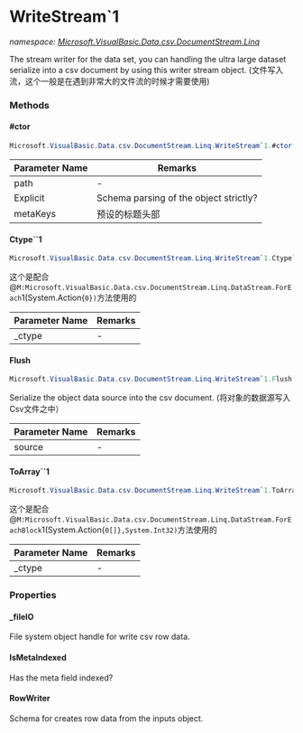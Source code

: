 ﻿# WriteStream`1
_namespace: <a href="#" onClick="load('/docs/Microsoft.VisualBasic.Data.csv.DocumentStream.Linq/index.md')">Microsoft.VisualBasic.Data.csv.DocumentStream.Linq</a>_

The stream writer for the data set, you can handling the ultra large dataset 
 serialize into a csv document by using this writer stream object.
 (文件写入流，这个一般是在遇到非常大的文件流的时候才需要使用)



### Methods

#### #ctor
```csharp
Microsoft.VisualBasic.Data.csv.DocumentStream.Linq.WriteStream`1.#ctor(System.String,System.Boolean,System.String,System.String[],System.Collections.Generic.Dictionary{System.String,System.String})
```


|Parameter Name|Remarks|
|--------------|-------|
|path|-|
|Explicit|Schema parsing of the object strictly?|
|metaKeys|预设的标题头部|


#### Ctype``1
```csharp
Microsoft.VisualBasic.Data.csv.DocumentStream.Linq.WriteStream`1.Ctype``1(System.Func{``0,`0})
```
这个是配合@``M:Microsoft.VisualBasic.Data.csv.DocumentStream.Linq.DataStream.ForEach``1(System.Action{``0})``方法使用的

|Parameter Name|Remarks|
|--------------|-------|
|_ctype|-|


#### Flush
```csharp
Microsoft.VisualBasic.Data.csv.DocumentStream.Linq.WriteStream`1.Flush(System.Collections.Generic.IEnumerable{`0},System.Boolean)
```
Serialize the object data source into the csv document.
 (将对象的数据源写入Csv文件之中）

|Parameter Name|Remarks|
|--------------|-------|
|source|-|


#### ToArray``1
```csharp
Microsoft.VisualBasic.Data.csv.DocumentStream.Linq.WriteStream`1.ToArray``1(System.Func{``0,`0[]})
```
这个是配合@``M:Microsoft.VisualBasic.Data.csv.DocumentStream.Linq.DataStream.ForEachBlock``1(System.Action{``0[]},System.Int32)``方法使用的

|Parameter Name|Remarks|
|--------------|-------|
|_ctype|-|



### Properties

#### _fileIO
File system object handle for write csv row data.
#### IsMetaIndexed
Has the meta field indexed?
#### RowWriter
Schema for creates row data from the inputs object.
